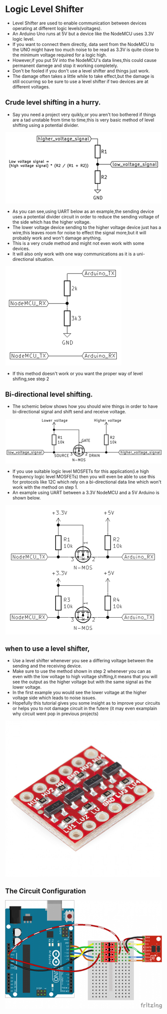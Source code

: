 # Logic Level Shifter 
- Level Shifter are used to enable communication between devices operating at different logic levels(voltages).
- An Arduino Uno runs at 5V but a device like the NodeMCU uses 3.3V logic level.
- If you want to connect them directly, data sent from the NodeMCU to the UNO might have too much noise to be read as 3.3V is  quite close to the minimum voltage required for a logic high.
- However,if you put 5V into the NodeMCU's data lines,this could cause permanent damege and stop it working completely.
- Don't be fooled if you don't use a level shifter and things just work.
- The damage often takes a little while to take effect,but the damage is still occurring so be sure to use a level shifter if two devices are at different voltages.

## Crude level shifting in a hurry.
- Say you need a project very quikly,or you aren't too bothered if things are a tad unstable from time to time,this is very basic method of level shifting using a potential divider.
<img src="IMG/E0658944_level_shift_divider.png">

- As you can see,using UART below as an example,the sending device uses a potential divider circuit in order to reduce the sending voltage of the side which has the higher voltage.
- The lower voltage device sending to the higher voltage device just has a wire,this leaves room for noise to effect the signal more,but it will probably work and won't damage anything.
- This is a very crude method and might not even work with some devices.
- It will also only work with one way communications as it is a uni-directional situation.
<img src="IMG/E0658944_level_shift_uart_basic.png">

- If this method doesn't work or you want the proper way of level shifing,see step 2
## Bi-directional level shifting.
- The schemic below shows how you should wire things in order to have bi-directional signal and shift send and receive voltage.
<img src="IMG/E0658944_level_shift_proper.png">

- If you use suitable logic level MOSFETs for this application(i.e high frequency logic level MOSFETs) then you will even be able to use this for protocols like 12C which rely on a bi-directional data line which won't work with the method on step 1.
- An example using UART between a 3.3V NodeMCU and a 5V Arduino is shown below.
<img src="IMG/E0658944_level_shift_uart.png">

## when to use a level shifter,
- Use a level shifter whenever you see a differing voltage between the sending and the receiving device.
- Make sure to use the method shown in step 2 whenever you can as even with the low voltage to high voltage shifting,it means that you will see the output as the higher voltage but with the same signal as the lower voltage.
- In the first example you would see the lower voltage at the higher voltage side which leads to noise issues.
- Hopefully this tutorial gives you some insight as to improve your circuits or helps you to not damage circuit in the futere (it may even examplain why circuit went pop in previous projects)
<img src="IMG/12009-06.jpg">

## The Circuit Configuration
<img src="IMG/spi-example_bb-02.png">